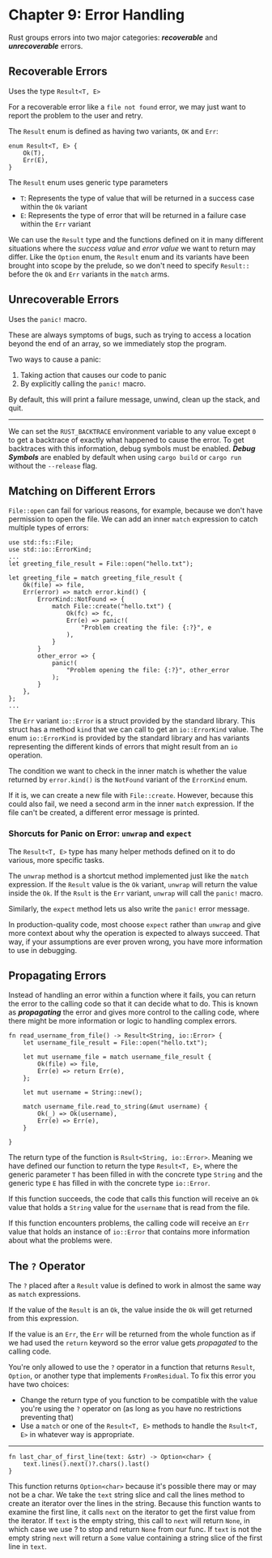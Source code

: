 # Chapter 9: Error Handling

Rust groups errors into two major categories: ***recoverable*** and ***unrecoverable*** errors.

## Recoverable Errors

Uses the type `Result<T, E>` 

For a recoverable error like a `file not found` error, we may just want to report the problem to the user and retry. 

The `Result` enum is defined as having two variants, `OK` and `Err`:
```
enum Result<T, E> {
    Ok(T),
    Err(E),
}
```
The `Result` enum uses generic type parameters
* `T`: Represents the type of value that will be returned in a success case within the `Ok` variant
* `E`: Represents the type of error that will be returned in a failure case within the `Err` variant

We can use the `Result` type and the functions defined on it in many different situations where the *success value* and 
*error value* we want to return may differ. Like the `Option` enum, the `Result` enum and its variants have been
brought into scope by the prelude, so we don't need to specify `Result::` before the `Ok` and `Err` variants in the 
`match` arms.

## Unrecoverable Errors

Uses the `panic!` macro.

These are always symptoms of bugs, such as trying to access a location beyond the end of an array,
so we immediately stop the program.

Two ways to cause a panic: 

1. Taking action that causes our code to panic 
2. By explicitly calling the `panic!` macro.

By default, this will print a failure message, unwind, clean up the stack, and quit.

---

We can set the `RUST_BACKTRACE` environment variable to any value except `0` to get a backtrace of exactly what 
happened to cause the error. To get backtraces with this information, debug symbols must be enabled.
***Debug Symbols*** are enabled by default when using `cargo build` or `cargo run` without the `--release` flag.

## Matching on Different Errors

`File::open` can fail for various reasons, for example, because we don't have permission to open the file.
We can add an inner `match` expression to catch multiple types of errors:
```
use std::fs::File;
use std::io::ErrorKind;
...
let greeting_file_result = File::open("hello.txt");

let greeting_file = match greeting_file_result {
    Ok(file) => file,
    Err(error) => match error.kind() {
        ErrorKind::NotFound => {
            match File::create("hello.txt") {
                Ok(fc) => fc,
                Err(e) => panic!(
                    "Problem creating the file: {:?}", e
                ),
            }
        }
        other_error => {
            panic!(
                "Problem opening the file: {:?}", other_error
            );
        }
    },
};
...
```

The `Err` variant `io::Error` is a struct provided by the standard library. This struct has a method `kind` that we can
call to get an `io::ErrorKind` value. The enum `io::ErrorKind` is provided by the standard library and has variants
representing the different kinds of errors that might result from an `io` operation.

The condition we want to check in the inner match is whether the value returned by `error.kind()` is the `NotFound`
variant of the `ErrorKind` enum. 

If it is, we can create a new file with `File::create`. However, because this could
also fail, we need a second arm in the inner `match` expression. If the file can't be created, a different error 
message is printed. 

### Shorcuts for Panic on Error: `unwrap` and `expect`

The `Result<T, E>` type has many helper methods defined on it to do various, more specific tasks.

The `unwrap` method is a shortcut method implemented just like the `match` expression.
If the `Result` value is the `Ok` variant, `unwrap` will return the value inside the `Ok`.
If the `Rsult` is the `Err` variant, `unwrap` will call the `panic!` macro.

Similarly, the `expect` method lets us also write the `panic!` error message.

In production-quality code, most choose `expect` rather than `unwrap` and give more context about why the operation is
expected to always succeed. That way, if your assumptions are ever proven wrong, you have more information to use in 
debugging.

## Propagating Errors

Instead of handling an error within a function where it fails, you can return the error to the calling code so that it
can decide what to do. This is known as ***propagating*** the error and gives more control to the calling code, where
there might be more information or logic to handling complex errors.

```
fn read_username_from_file() -> Result<String, io::Error> {
    let username_file_result = File::open("hello.txt");
    
    let mut username_file = match username_file_result {
        Ok(file) => file,
        Err(e) => return Err(e),
    };
    
    let mut username = String::new();
    
    match username_file.read_to_string(&mut username) {
        Ok(_) => Ok(username),
        Err(e) => Err(e),
    }
    
}
```

The return type of the function is `Rsult<String, io::Error>`. 
Meaning we have defined our function to return the type `Result<T, E>`, where the generic parameter `T` has been filled
in with the concrete type `String` and the generic type `E` has filled in with the concrete type `io::Error`.

If this function succeeds, the code that calls this function will receive an `Ok` value that holds a `String` value for
the `username` that is read from the file. 

If this function encounters problems, the calling code will receive an `Err` value that holds an instance of `io::Error`
that contains more information about what the problems were.

## The `?` Operator

The `?` placed after a `Result` value is defined to work in almost the same way as `match` expressions.

If the value of the `Result` is an `Ok`, the value inside the `Ok` will get returned from this expression.

If the value is an `Err`, the `Err` will be returned from the whole function as if we had used the `return` keyword so 
the error value gets *propagated* to the calling code.

You're only allowed to use the `?` operator in a function that returns `Result`, `Option`, or another type that
implements `FromResidual`. To fix this error you have two choices:

* Change the return type of you function to be compatible with the value you're using the `?` operator on (as long as
  you have no restrictions preventing that)
* Use a `match` or one of the `Result<T, E>` methods to handle the `Rsult<T, E>` in whatever way is appropriate.

---

```
fn last_char_of_first_line(text: &str) -> Option<char> {
    text.lines().next()?.chars().last()
}
```

This function returns `Option<char>` because it's possible there may or may not be a char. We take the `text` string 
slice and call the lines method to create an iterator over the lines in the string. Because this function wants to 
examine the first line, it calls `next` on the iterator to get the first value from the iterator. If `text` is the empty 
string, this call to `next` will return `None`, in which case we use ? to stop and return `None` from our func. If 
`text` is not the empty string `next` will return a `Some` value containing a string slice of the first line in `text`.
